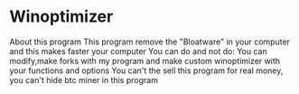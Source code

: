 # Winoptimizer
About this program 
This program remove the "Bloatware" in your computer and this makes faster your computer
You can do and not do:
You can modify,make forks with my program and make custom winoptimizer with your functions and options
You can't the sell this program for real money, you can't hide btc miner in this program
